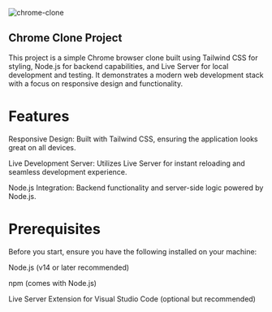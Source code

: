 ![chrome-clone](https://github.com/user-attachments/assets/01b56bff-1d73-4458-88f9-ef95e6ae2650)


## Chrome Clone Project

This project is a simple Chrome browser clone built using Tailwind CSS for styling, Node.js for backend capabilities, and Live Server for local development and testing. It demonstrates a modern web development stack with a focus on responsive design and functionality.

# Features

Responsive Design: Built with Tailwind CSS, ensuring the application looks great on all devices.

Live Development Server: Utilizes Live Server for instant reloading and seamless development experience.

Node.js Integration: Backend functionality and server-side logic powered by Node.js.

# Prerequisites

Before you start, ensure you have the following installed on your machine:

Node.js (v14 or later recommended)

npm (comes with Node.js)

Live Server Extension for Visual Studio Code (optional but recommended)
